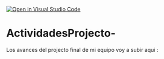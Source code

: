 [![Open in Visual Studio Code](https://classroom.github.com/assets/open-in-vscode-c66648af7eb3fe8bc4f294546bfd86ef473780cde1dea487d3c4ff354943c9ae.svg)](https://classroom.github.com/online_ide?assignment_repo_id=8497760&assignment_repo_type=AssignmentRepo)
# ActividadesProjecto-
Los avances del projecto final de mi equipo voy a subir aqui : 
